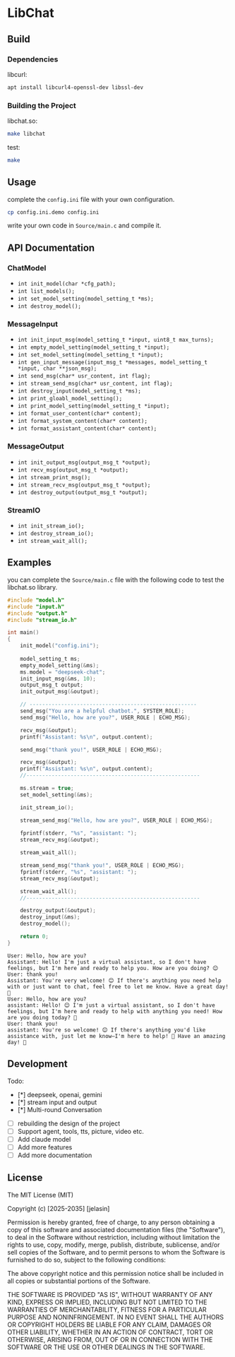 # LibChat

## Build

### Dependencies

libcurl:

```sh
apt install libcurl4-openssl-dev libssl-dev
```

### Building the Project

libchat.so:

```sh
make libchat
```

test:

```sh
make
```

## Usage

complete the `config.ini` file with your own configuration.

```sh
cp config.ini.demo config.ini
```

write your own code in `Source/main.c` and compile it.

## API Documentation

### ChatModel

* `int init_model(char *cfg_path);`
* `int list_models();`
* `int set_model_setting(model_setting_t *ms);`
* `int destroy_model();`

### MessageInput

* `int init_input_msg(model_setting_t *input, uint8_t max_turns);`
* `int empty_model_setting(model_setting_t *input);`
* `int set_model_setting(model_setting_t *input);`
* `int gen_input_message(input_msg_t *messages, model_setting_t *input, char **json_msg);`
* `int send_msg(char* usr_content, int flag);`
* `int stream_send_msg(char* usr_content, int flag);`
* `int destroy_input(model_setting_t *ms);`
* `int print_gloabl_model_setting();`
* `int print_model_setting(model_setting_t *input);`
* `int format_user_content(char* content);`
* `int format_system_content(char* content);`
* `int format_assistant_content(char* content);`

### MessageOutput

* `int init_output_msg(output_msg_t *output);`
* `int recv_msg(output_msg_t *output);`
* `int stream_print_msg();`
* `int stream_recv_msg(output_msg_t *output);`
* `int destroy_output(output_msg_t *output);`

### StreamIO

* `int init_stream_io();`
* `int destroy_stream_io();`
* `int stream_wait_all();`

## Examples

you can complete the `Source/main.c` file with the following code to test the libchat.so library.

```c
#include "model.h"
#include "input.h"
#include "output.h"
#include "stream_io.h"

int main()
{
    init_model("config.ini");
    
    model_setting_t ms;
    empty_model_setting(&ms);
    ms.model = "deepseek-chat";
    init_input_msg(&ms, 10);
    output_msg_t output;
    init_output_msg(&output);

    // -----------------------------------------------------
    send_msg("You are a helpful chatbot.", SYSTEM_ROLE);
    send_msg("Hello, how are you?", USER_ROLE | ECHO_MSG);

    recv_msg(&output);
    printf("Assistant: %s\n", output.content);

    send_msg("thank you!", USER_ROLE | ECHO_MSG);

    recv_msg(&output);
    printf("Assistant: %s\n", output.content);
    //-------------------------------------------------------

    ms.stream = true;
    set_model_setting(&ms);

    init_stream_io();

    stream_send_msg("Hello, how are you?", USER_ROLE | ECHO_MSG);
    
    fprintf(stderr, "%s", "assistant: ");
    stream_recv_msg(&output);

    stream_wait_all();

    stream_send_msg("thank you!", USER_ROLE | ECHO_MSG);
    fprintf(stderr, "%s", "assistant: ");
    stream_recv_msg(&output);

    stream_wait_all();
    //-------------------------------------------------------

    destroy_output(&output);
    destroy_input(&ms);
    destroy_model();

    return 0;
}
```

```output
User: Hello, how are you?
Assistant: Hello! I'm just a virtual assistant, so I don't have feelings, but I'm here and ready to help you. How are you doing? 😊
User: thank you!
Assistant: You're very welcome! 😊 If there's anything you need help with or just want to chat, feel free to let me know. Have a great day! 🌟
User: Hello, how are you?
assistant: Hello! 😊 I'm just a virtual assistant, so I don't have feelings, but I'm here and ready to help with anything you need! How are you doing today? 🌟
User: thank you!
assistant: You're so welcome! 😊 If there's anything you'd like assistance with, just let me know—I'm here to help! 🌟 Have an amazing day! 🚀
```

## Development

Todo:

* [*] deepseek, openai, gemini
* [*] stream input and output
* [*] Multi-round Conversation
* [ ] rebuilding the design of the project
* [ ] Support agent, tools, tts, picture, video etc.
* [ ] Add claude model
* [ ] Add more features
* [ ] Add more documentation

## License

The MIT License (MIT)

Copyright (c) [2025-2035] [jelasin]

Permission is hereby granted, free of charge, to any person obtaining a copy
of this software and associated documentation files (the "Software"), to deal
in the Software without restriction, including without limitation the rights
to use, copy, modify, merge, publish, distribute, sublicense, and/or sell
copies of the Software, and to permit persons to whom the Software is
furnished to do so, subject to the following conditions:

The above copyright notice and this permission notice shall be included in all
copies or substantial portions of the Software.

THE SOFTWARE IS PROVIDED "AS IS", WITHOUT WARRANTY OF ANY KIND, EXPRESS OR
IMPLIED, INCLUDING BUT NOT LIMITED TO THE WARRANTIES OF MERCHANTABILITY,
FITNESS FOR A PARTICULAR PURPOSE AND NONINFRINGEMENT. IN NO EVENT SHALL THE
AUTHORS OR COPYRIGHT HOLDERS BE LIABLE FOR ANY CLAIM, DAMAGES OR OTHER
LIABILITY, WHETHER IN AN ACTION OF CONTRACT, TORT OR OTHERWISE, ARISING FROM,
OUT OF OR IN CONNECTION WITH THE SOFTWARE OR THE USE OR OTHER DEALINGS IN THE
SOFTWARE.
